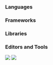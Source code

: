 
<h3 align="left">Languages</h3>
<h3 align="left">Frameworks</h3>
<h3 align="left">Libraries</h3>
<h3 align="left">Editors and Tools</h3>
<p>         
            <img src="https://cdn.jsdelivr.net/gh/devicons/devicon/icons/visualstudio/visualstudio-plain.svg" />
            <img src="https://cdn.jsdelivr.net/gh/devicons/devicon/icons/vscode/vscode-original.svg" />        
 </p>           
       

